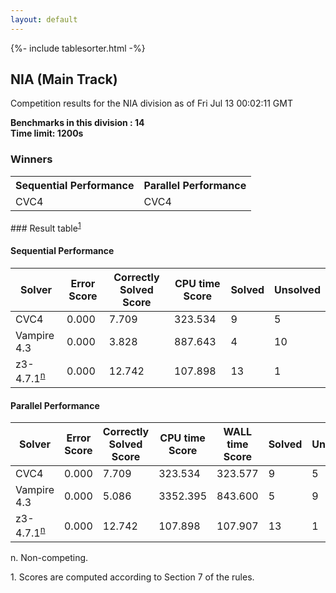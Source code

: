 ```yaml
---
layout: default
---
```

{%- include tablesorter.html -%}

##  NIA (Main Track)

Competition results for the NIA division as of Fri Jul 13 00:02:11 GMT

**Benchmarks in this division : 14  
Time limit: 1200s** 

### Winners
<table>
<tr><th class="center">Sequential Performance</th><th class="center">Parallel Performance</th></tr>
<tr class="center"><td>CVC4</td><td>CVC4</td></tr></table>
### Result table<sup><a href="#fn1">1</a></sup>

#### Sequential Performance

<table id="sequential" class="result sorted">
<thead><tr class="center">
  <th>Solver</th>
  <th>Error Score</th>
  <th>Correctly Solved Score</th>
  <th>CPU time Score</th>
  <th>Solved</th>
  <th>Unsolved</th>
</tr></thead><tr>
  <td>CVC4</td>
  <td>0.000</td>
  <td>7.709</td>
  <td>323.534</td>
<td>9</td>
<td>5</td>
</tr><tr>
  <td>Vampire 4.3</td>
  <td>0.000</td>
  <td>3.828</td>
  <td>887.643</td>
<td>4</td>
<td>10</td>
</tr><tr>
  <td>z3-4.7.1<SUP><a href="#fn">n</a></SUP></td>
  <td>0.000</td>
  <td>12.742</td>
  <td>107.898</td>
<td>13</td>
<td>1</td>
</tr></table>

#### Parallel Performance

<table id="parallel" class="result sorted">
<thead><tr class="center">
  <th>Solver</th>
  <th>Error Score</th>
  <th>Correctly Solved Score</th>
  <th>CPU time Score</th>
  <th>WALL time Score</th>
  <th>Solved</th>
  <th>Unsolved</th>
</tr></thead><tr>
  <td>CVC4</td>
<td>0.000</td><td>7.709</td><td>323.534</td><td>323.577</td><td>9</td><td>5</td></tr><tr>
  <td>Vampire 4.3</td>
<td>0.000</td><td>5.086</td><td>3352.395</td><td>843.600</td><td>5</td><td>9</td></tr><tr>
  <td>z3-4.7.1<SUP><a href="#fn">n</a></SUP></td>
<td>0.000</td><td>12.742</td><td>107.898</td><td>107.907</td><td>13</td><td>1</td></tr></table>
 <span id="fn"> n. Non-competing. </span>

 <span id="fn1"> 1. Scores are computed according to Section 7 of the rules. </span>


